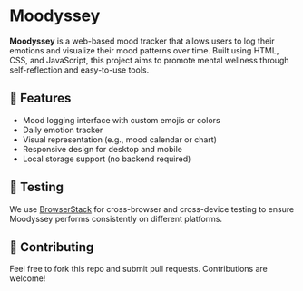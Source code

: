 # Moodyssey

**Moodyssey** is a web-based mood tracker that allows users to log their emotions and visualize their mood patterns over time. Built using HTML, CSS, and JavaScript, this project aims to promote mental wellness through self-reflection and easy-to-use tools.

## 🌟 Features

- Mood logging interface with custom emojis or colors
- Daily emotion tracker
- Visual representation (e.g., mood calendar or chart)
- Responsive design for desktop and mobile
- Local storage support (no backend required)

## 🧪 Testing

We use [BrowserStack](https://www.browserstack.com/) for cross-browser and cross-device testing to ensure Moodyssey performs consistently on different platforms.


## 🤝 Contributing

Feel free to fork this repo and submit pull requests. Contributions are welcome!

